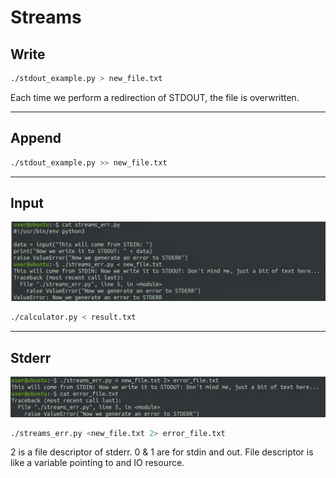 # Streams

## Write

```bash
./stdout_example.py > new_file.txt
```

Each time we perform a redirection of STDOUT, the file is overwritten.

---
## Append

```bash
./stdout_example.py >> new_file.txt
```

---
## Input

![input example](images/20230609230002.png)

```bash
./calculator.py < result.txt
```

---
## Stderr

![stderr example](images/20230609230325.png)

```bash
./streams_err.py <new_file.txt 2> error_file.txt
```

2 is a file descriptor of stderr.
0 & 1 are for stdin and out.
File descriptor is like a variable pointing to and IO resource.

